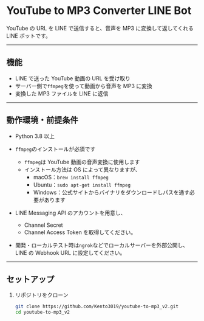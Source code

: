 # YouTube to MP3 Converter LINE Bot

YouTube の URL を LINE で送信すると、音声を MP3 に変換して返してくれる LINE ボットです。

---

## 機能

- LINE で送った YouTube 動画の URL を受け取り
- サーバー側で`ffmpeg`を使って動画から音声を MP3 に変換
- 変換した MP3 ファイルを LINE に返信

---

## 動作環境・前提条件

- Python 3.8 以上
- `ffmpeg`のインストールが必須です

  - `ffmpeg`は YouTube 動画の音声変換に使用します
  - インストール方法は OS によって異なりますが、
    - macOS：`brew install ffmpeg`
    - Ubuntu：`sudo apt-get install ffmpeg`
    - Windows：公式サイトからバイナリをダウンロードしパスを通す必要があります

- LINE Messaging API のアカウントを用意し、

  - Channel Secret
  - Channel Access Token
    を取得してください。

- 開発・ローカルテスト時は`ngrok`などでローカルサーバーを外部公開し、LINE の Webhook URL に設定してください。

---

## セットアップ

1. リポジトリをクローン
   ```bash
   git clone https://github.com/Kento3019/youtube-to-mp3_v2.git
   cd youtube-to-mp3_v2
   ```
